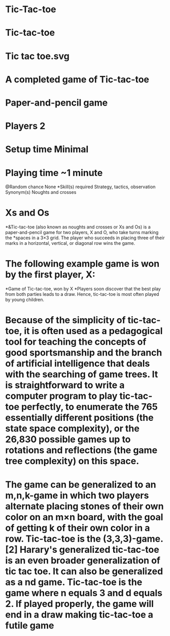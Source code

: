 # Tic-Tac-toe



# Tic-tac-toe
# Tic tac toe.svg
# A completed game of Tic-tac-toe
# Paper-and-pencil game
# Players	2
# Setup time	Minimal
# Playing time	~1 minute
@Random chance	None
*Skill(s) required	Strategy, tactics, observation
Synonym(s)	Noughts and crosses
# Xs and Os
*&Tic-tac-toe (also known as noughts and crosses or Xs and Os) is a paper-and-pencil game for two players, X and O, who take turns marking the *spaces in a 3×3 grid. The player who succeeds in placing three of their marks in a horizontal, vertical, or diagonal row wins the game.

# The following example game is won by the first player, X:

*Game of Tic-tac-toe, won by X
*Players soon discover that the best play from both parties leads to a draw. Hence, tic-tac-toe is most often played by young children.

# Because of the simplicity of tic-tac-toe, it is often used as a pedagogical tool for teaching the concepts of good sportsmanship and the branch of artificial intelligence that deals with the searching of game trees. It is straightforward to write a computer program to play tic-tac-toe perfectly, to enumerate the 765 essentially different positions (the state space complexity), or the 26,830 possible games up to rotations and reflections (the game tree complexity) on this space.

# The game can be generalized to an m,n,k-game in which two players alternate placing stones of their own color on an m×n board, with the goal of getting k of their own color in a row. Tic-tac-toe is the (3,3,3)-game.[2] Harary's generalized tic-tac-toe is an even broader generalization of tic tac toe. It can also be generalized as a nd game. Tic-tac-toe is the game where n equals 3 and d equals 2. If played properly, the game will end in a draw making tic-tac-toe a futile game
